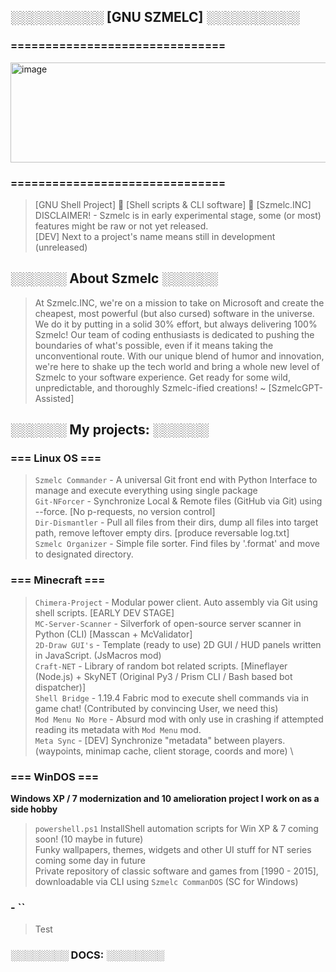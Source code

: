 ## ░░░░░░░░░░ [GNU SZMELC] ░░░░░░░░░░
### =============================== 
<img src="https://i.imgur.com/x785n5v.png" alt="image" width="640" height="160">

### ===============================

>[GNU Shell Project] 👋 [Shell scripts & CLI software] 🙋‍ [Szmelc.INC] \
> DISCLAIMER! - Szmelc is in early experimental stage, some (or most) features might be raw or not yet released. \
> [DEV] Next to a project's name means still in development (unreleased)

## ░░░░░░ About Szmelc ░░░░░░
> At Szmelc.INC, we're on a mission to take on Microsoft and create the cheapest, most powerful (but also cursed) software in the universe.
We do it by putting in a solid 30% effort, but always delivering 100% Szmelc! Our team of coding enthusiasts is dedicated to pushing the boundaries of what's possible, even if it means taking the unconventional route. With our unique blend of humor and innovation, we're here to shake up the tech world and bring a whole new level of Szmelc to your software experience. Get ready for some wild, unpredictable, and thoroughly Szmelc-ified creations! ~ [SzmelcGPT-Assisted]

## ░░░░░░ My projects: ░░░░░░
### === Linux OS ===
> `Szmelc Commander` - A universal Git front end with Python Interface to manage and execute everything using single package \
> `Git-NForcer` - Synchronize Local & Remote files (GitHub via Git) using --force. [No p-requests, no version control] \
> `Dir-Dismantler` - Pull all files from their dirs, dump all files into target path, remove leftover empty dirs. [produce reversable log.txt] \
> `Szmelc Organizer` - Simple file sorter. Find files by '.format' and move to designated directory. 

### === Minecraft ===
> `Chimera-Project` - Modular power client. Auto assembly via Git using shell scripts. [EARLY DEV STAGE] \
> `MC-Server-Scanner` - Silverfork of open-source server scanner in Python (CLI) [Masscan + McValidator] \
> `2D-Draw GUI's` - Template (ready to use) 2D GUI / HUD panels written in JavaScript. (JsMacros mod) \
> `Craft-NET` - Library of random bot related scripts. [Mineflayer (Node.js) + SkyNET (Original Py3 / Prism CLI / Bash based bot dispatcher)] \
> `Shell Bridge` - 1.19.4 Fabric mod to execute shell commands via in game chat! (Contributed by convincing User, we need this) \
> `Mod Menu No More` - Absurd mod with only use in crashing if attempted reading its metadata with `Mod Menu` mod. \
> `Meta Sync` - [DEV] Synchronize "metadata" between players. (waypoints, minimap cache, client storage, coords and more) \ 

### === WinDOS ===
**Windows XP / 7 modernization and 10 amelioration project I work on as a side hobby**
> `powershell.ps1` InstallShell automation scripts for Win XP & 7 coming soon! (10 maybe in future) \
> Funky wallpapers, themes, widgets and other UI stuff for NT series coming some day in future \
> Private repository of classic software and games from [1990 - 2015], downloadable via CLI using `Szmelc CommanDOS` (SC for Windows)

### - ``
> Test

### ░░░░░░░░ DOCS: ░░░░░░░░
<!--
[Markdown](https://docs.github.com/github/writing-on-github/getting-started-with-writing-and-formatting-on-github/basic-writing-and-formatting-syntax)
-->

